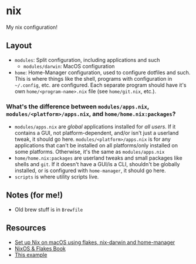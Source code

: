 # nix

My nix configuration!

## Layout

- `modules`: Split configuration, including applications and such
  - `modules/darwin`: MacOS configuration
- `home`: Home-Manager configuration, used to configure dotfiles and such. This is where things like the shell, programs
  with configuration in `~/.config`, etc. are configured. Each separate program should have it's own
  `home/<program-name>.nix` file (see `home/git.nix`, etc.).

### What's the difference between `modules/apps.nix`, `modules/<platform>/apps.nix`, and `home/home.nix:packages`?

- `modules/apps.nix` are _global_ applications installed for _all users_. If it contains a GUI, not
  platform-dependent, and/or isn't just a userland tweak, it should go here. `modules/<platform>/apps.nix` is for any applications that can't be installed on all platforms/only installed on
  some platforms. Otherwise, it's the same as `modules/apps.nix`
- `home/home.nix:packages` are userland tweaks and small packages like shells and `git`. If it doesn't have a GUI/is a
  CLI, shouldn't be globally installed, or is configured with `home-manager`, it should go here.
- `scripts` is where utility scripts live.

## Notes (for me!)

- Old brew stuff is in `Brewfile`

## Resources

- [Set up Nix on macOS using flakes, nix-darwin and home-manager](https://noghartt.dev/blog/set-up-nix-on-macos-using-flakes-nix-darwin-and-home-manager/)
- [NixOS & Flakes Book](https://nixos-and-flakes.thiscute.world/)
- [This example](https://github.com/AlexNabokikh/nix-config/blob/master/flake.nix)
